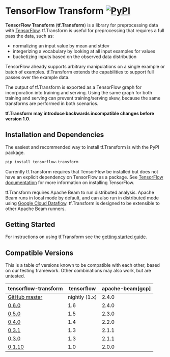 # TensorFlow Transform [![PyPI](https://img.shields.io/pypi/pyversions/tensorflow-transform.svg?style=plastic)](https://github.com/tensorflow/transform)

**TensorFlow Transform** (**tf.Transform**) is a library for preprocessing
data with [TensorFlow](https://www.tensorflow.org). tf.Transform is useful
for preprocessing that requires a full pass the data, such as:

* normalizing an input value by mean and stdev
* integerizing a vocabulary by looking at all input examples for values
* bucketizing inputs based on the observed data distribution

TensorFlow already supports arbitrary manipulations on a single example or
batch of examples. tf.Transform extends the capabilities to support full
passes over the example data.

The output of tf.Transform is exported as a TensorFlow graph for incorporation
into training and serving. Using the same graph for both training and
serving can prevent training/serving skew, because the same transforms are
performed in both scenarios.

**tf.Transform may introduce backwards incompatible changes before version
1.0**.

## Installation and Dependencies

The easiest and recommended way to install tf.Transform is with the PyPI
package.

```bash
pip install tensorflow-transform
```

Currently tf.Transform requires that TensorFlow be installed but does not have
an explicit dependency on TensorFlow as a package. See [TensorFlow
documentation](https://www.tensorflow.org/install/) for more information on
installing TensorFlow.

tf.Transform requires Apache Beam to run distributed analysis. Apache Beam
runs in local mode by default, and can also run in distributed mode
using [Google Cloud Dataflow](https://cloud.google.com/dataflow/).
tf.Transform is designed to be extensible to other Apache Beam runners.

## Getting Started

For instructions on using tf.Transform see the [getting started
guide](./getting_started.md).

## Compatible Versions

This is a table of versions known to be compatible with each other, based on
our testing framework. Other combinations may also work, but are untested.

|tensorflow-transform                                                            |tensorflow    |apache-beam[gcp]|
|--------------------------------------------------------------------------------|--------------|----------------|
|[GitHub master](https://github.com/tensorflow/transform/blob/master/RELEASE.md) |nightly (1.x) |2.4.0           |
|[0.6.0](https://github.com/tensorflow/transform/blob/v0.6.0/RELEASE.md)         |1.6           |2.4.0           |
|[0.5.0](https://github.com/tensorflow/transform/blob/v0.5.0/RELEASE.md)         |1.5           |2.3.0           |
|[0.4.0](https://github.com/tensorflow/transform/blob/v0.4.0/RELEASE.md)         |1.4           |2.2.0           |
|[0.3.1](https://github.com/tensorflow/transform/blob/v0.3.1/RELEASE.md)         |1.3           |2.1.1           |
|[0.3.0](https://github.com/tensorflow/transform/blob/v0.3.0/RELEASE.md)         |1.3           |2.1.1           |
|[0.1.10](https://github.com/tensorflow/transform/blob/v0.1.10/RELEASE.md)       |1.0           |2.0.0           |


